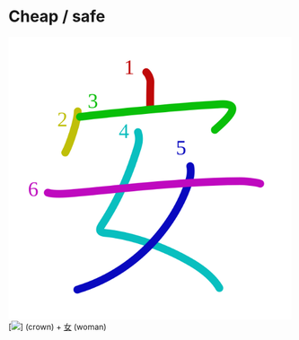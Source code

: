 # Cheap / safe
![5b89](../kanji-colorize/5b89.svg)
[![](http://www.kanjidamage.com/assets/radsmall/crown-8ef5ecce0608dafcb65383fca482342b426aa51393f24254287b0012d7fff3bc.jpg)] (crown) +  [女](女.md) (woman) 